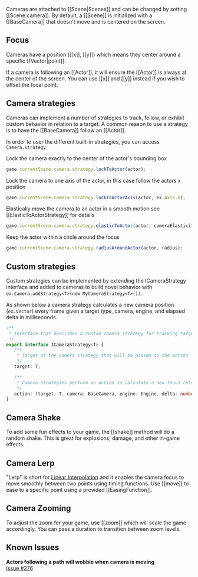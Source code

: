 
Cameras are attached to [[Scene|Scenes]] and can be changed by 
setting [[Scene.camera]]. By default, a [[Scene]] is initialized with a
[[BaseCamera]] that doesn't move and is centered on the screen.

## Focus

Cameras have a position ([[x]], [[y]]) which means they center around a specific
[[Vector|point]]. 

If a camera is following an [[Actor]], it will ensure the [[Actor]] is always at the
center of the screen. You can use [[x]] and [[y]] instead if you wish to
offset the focal point.

## Camera strategies

Cameras can implement a number of strategies to track, follow, or exhibit custom behavior in relation to a target. A common reason to use a 
strategy is to have the [[BaseCamera]] follow an [[Actor]].

In order to user the different built-in strategies, you can access `Camera.strategy`

Lock the camera exactly to the center of the actor's bounding box
```typescript
game.currentScene.camera.strategy.lockToActor(actor);
```

Lock the camera to one axis of the actor, in this case follow the actors x position
```typescript
game.currentScene.camera.strategy.lockToActorAxis(actor, ex.Axis.X);
```

Elastically move the camera to an actor in a smooth motion see [[ElasticToActorStrategy]] for details
```typescript
game.currentScene.camera.strategy.elasticToActor(actor, cameraElasticity, cameraFriction);
```

Keep the actor within a circle around the focus
```typescript
game.currentScene.camera.strategy.radiusAroundActor(actor, radius);
```

## Custom strategies

Custom strategies can be implemented by extending the ICameraStrategy interface and added to cameras to build novel behavior with `ex.Camera.addStrategy<T>(new MyCameraStrategy<T>())`.

As shown below a camera strategy calculates a new camera position (`ex.Vector`) every frame given a target type, camera, engine, and elapsed delta in milliseconds.

```typescript
/**
 * Interface that describes a custom camera strategy for tracking targets
 */
export interface ICameraStrategy<T> {
   /**
    * Target of the camera strategy that will be passed to the action
    */
   target: T;

   /**
    * Camera strategies perform an action to calculate a new focus returned out of the strategy
    */
   action: (target: T, camera: BaseCamera, engine: Engine, delta: number) => Vector;
}
```



## Camera Shake

To add some fun effects to your game, the [[shake]] method
will do a random shake. This is great for explosions, damage, and other
in-game effects.

## Camera Lerp

"Lerp" is short for [Linear Interpolation](http://en.wikipedia.org/wiki/Linear_interpolation) 
and it enables the camera focus to move smoothly between two points using timing functions. 
Use [[move]] to ease to a specific point using a provided [[EasingFunction]].

## Camera Zooming

To adjust the zoom for your game, use [[zoom]] which will scale the
game accordingly. You can pass a duration to transition between zoom levels.

## Known Issues    

**Actors following a path will wobble when camera is moving**  
[Issue #276](https://github.com/excaliburjs/Excalibur/issues/276)
